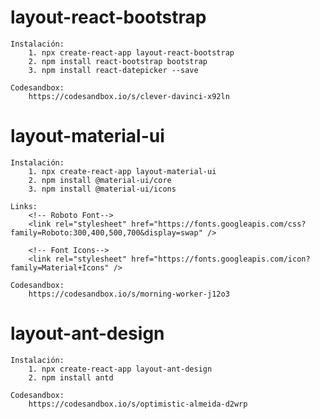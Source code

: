 # layout-react-bootstrap

    Instalación:
        1. npx create-react-app layout-react-bootstrap
        2. npm install react-bootstrap bootstrap
        3. npm install react-datepicker --save
    
    Codesandbox:
        https://codesandbox.io/s/clever-davinci-x92ln


# layout-material-ui

    Instalación:
        1. npx create-react-app layout-material-ui
        2. npm install @material-ui/core
        3. npm install @material-ui/icons
    
    Links:
        <!-- Roboto Font-->
        <link rel="stylesheet" href="https://fonts.googleapis.com/css?family=Roboto:300,400,500,700&display=swap" />

        <!-- Font Icons-->
        <link rel="stylesheet" href="https://fonts.googleapis.com/icon?family=Material+Icons" />
    
    Codesandbox:
        https://codesandbox.io/s/morning-worker-j12o3

# layout-ant-design

    Instalación:
        1. npx create-react-app layout-ant-design
        2. npm install antd

    Codesandbox:
        https://codesandbox.io/s/optimistic-almeida-d2wrp
        